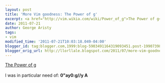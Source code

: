 ```yaml
---
layout: post
title: 'More Vim goodness: The Power of g'
excerpt: <a href="http://vim.wikia.com/wiki/Power_of_g">The Power of g</a><br /><br />I was in particular need of <b>0"ay0:g/<pattern>/y A</pattern></b>
date: 2011-07-21
author: George Aristy
tags:
- vim
modified_time: '2011-07-21T10:03:18.049-04:00'
blogger_id: tag:blogger.com,1999:blog-5903491164319093451.post-1990739847848676296
blogger_orig_url: http://llorllale.blogspot.com/2011/07/more-vim-goodness-power-of-g.html
---
```


<a href="http://vim.wikia.com/wiki/Power_of_g">The Power of g</a><br /><br />I was in particular need of: <b>0"ay0:g/<pattern>/y A</pattern></b>
